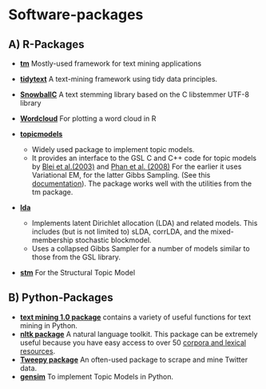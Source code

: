 # Software-packages

## A) R-Packages

- [**tm**](https://www.rdocumentation.org/packages/tm/versions/0.6-2?tap_a=5644-dce66f&tap_s=10907-287229) Mostly-used framework for text mining applications
- [**tidytext**](http://tidytextmining.com/) A text-mining framework using tidy data principles.
- [**SnowballC**](https://www.rdocumentation.org/packages/SnowballC/versions/0.5.1) A text stemming library based on the C libstemmer UTF-8 library
- [**Wordcloud**](https://www.rdocumentation.org/packages/wordcloud/versions/2.5/topics/wordcloud) For plotting a word cloud in R
- [**topicmodels**](https://www.rdocumentation.org/packages/topicmodels/versions/0.2-6)
  - Widely used package to implement topic models.
  - It provides an interface to the GSL C and C++ code for topic models by [Blei et al.(2003)](https://dl.acm.org/citation.cfm?id=944937) and [Phan et al. (2008)]((https://doi.org/10.1145/1367497.1367510)) For the earlier it uses Variational EM, for the latter Gibbs Sampling. (See this [documentation](http://www.jstatsoft.org/v40/i13/paper)). The package works well with the utilities from the tm package.

- [**lda**](https://www.rdocumentation.org/packages/lda/versions/1.4.2)
  - Implements latent Dirichlet allocation (LDA) and related models. This includes (but is not limited to) sLDA, corrLDA, and the mixed-membership stochastic blockmodel.
  - Uses a collapsed Gibbs Sampler for a number of models similar to those from the GSL library.

- [**stm**](http://www.structuraltopicmodel.com/) For the Structural Topic Model

## B) Python-Packages

- [**text mining 1.0 package**](https://pypi.python.org/pypi/textmining/1.0) contains a variety of useful functions for text mining in Python.
- [**nltk package**](http://www.nltk.org/) A natural language toolkit. This package can be extremely useful because you have easy access to over 50 [corpora and lexical resources](http://www.nltk.org/nltk_data/).
- [**Tweepy package**](http://www.tweepy.org/) An often-used package to scrape and mine Twitter data.
- [**gensim**](https://radimrehurek.com/gensim/) To implement Topic Models in Python.
